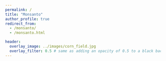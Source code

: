 ```yaml
---
permalink: /
title: "Monsanto"
author_profile: true
redirect_from:
  - /monsanto/
  - /monsanto.html

header:
  overlay_image: ../images/corn_field.jpg
  overlay_filter: 0.5 # same as adding an opacity of 0.5 to a black background
---
```


